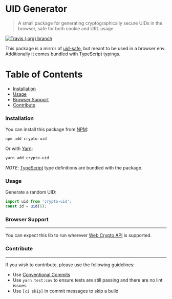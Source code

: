 # UID Generator

> A small package for generating cryptographically secure UIDs in the browser, safe for both cookie and URL usage.

[![Travis (.org) branch](https://img.shields.io/travis/rolandjitsu/uid/master.svg?style=flat-square)](https://github.com/rolandjitsu/uid)

This package is a mirror of [uid-safe](https://github.com/crypto-utils/uid-safe), but meant to be used in a browser env.
Additionally it comes bundled with TypeScript typings.


# Table of Contents

* [Installation](#installation)
* [Usage](#usage)
* [Browser Support](#browser-support)
* [Contribute](#contribute)


### Installation
You can install this package from [NPM](https://www.npmjs.com):
```bash
npm add crypto-uid
```

Or with [Yarn](https://yarnpkg.com/en):
```bash
yarn add crypto-uid
```

*NOTE*: [TypeScript](https://www.typescriptlang.org) type definitions are bundled with the package.


### Usage
Generate a random UID:
```ts
import uid from 'crypto-uid';
const id = uid(6);
```


### Browser Support
-------------------
You can expect this lib to run wherever [Web Crypto API](https://developer.mozilla.org/en-US/docs/Web/API/Web_Crypto_API) is supported.


### Contribute
--------------
If you wish to contribute, please use the following guidelines:
* Use [Conventional Commits](https://conventionalcommits.org)
* Use `yarn test:cov` to ensure tests are still passing and there are no lint issues
* Use `[ci skip]` in commit messages to skip a build
